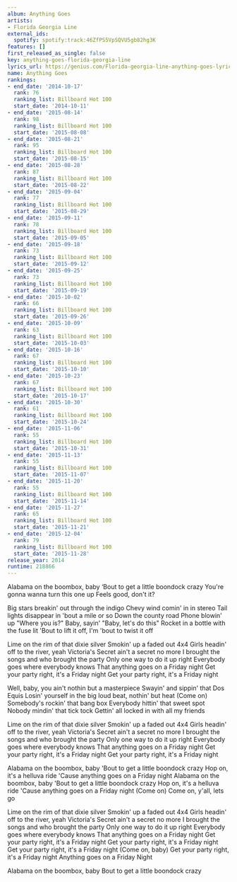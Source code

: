 ```yaml
---
album: Anything Goes
artists:
- Florida Georgia Line
external_ids:
  spotify: spotify:track:46ZfPS5VpSQVU5gb82hg3K
features: []
first_released_as_single: false
key: anything-goes-florida-georgia-line
lyrics_url: https://genius.com/Florida-georgia-line-anything-goes-lyrics
name: Anything Goes
rankings:
- end_date: '2014-10-17'
  rank: 76
  ranking_list: Billboard Hot 100
  start_date: '2014-10-11'
- end_date: '2015-08-14'
  rank: 98
  ranking_list: Billboard Hot 100
  start_date: '2015-08-08'
- end_date: '2015-08-21'
  rank: 95
  ranking_list: Billboard Hot 100
  start_date: '2015-08-15'
- end_date: '2015-08-28'
  rank: 87
  ranking_list: Billboard Hot 100
  start_date: '2015-08-22'
- end_date: '2015-09-04'
  rank: 77
  ranking_list: Billboard Hot 100
  start_date: '2015-08-29'
- end_date: '2015-09-11'
  rank: 78
  ranking_list: Billboard Hot 100
  start_date: '2015-09-05'
- end_date: '2015-09-18'
  rank: 73
  ranking_list: Billboard Hot 100
  start_date: '2015-09-12'
- end_date: '2015-09-25'
  rank: 73
  ranking_list: Billboard Hot 100
  start_date: '2015-09-19'
- end_date: '2015-10-02'
  rank: 66
  ranking_list: Billboard Hot 100
  start_date: '2015-09-26'
- end_date: '2015-10-09'
  rank: 63
  ranking_list: Billboard Hot 100
  start_date: '2015-10-03'
- end_date: '2015-10-16'
  rank: 67
  ranking_list: Billboard Hot 100
  start_date: '2015-10-10'
- end_date: '2015-10-23'
  rank: 67
  ranking_list: Billboard Hot 100
  start_date: '2015-10-17'
- end_date: '2015-10-30'
  rank: 61
  ranking_list: Billboard Hot 100
  start_date: '2015-10-24'
- end_date: '2015-11-06'
  rank: 55
  ranking_list: Billboard Hot 100
  start_date: '2015-10-31'
- end_date: '2015-11-13'
  rank: 55
  ranking_list: Billboard Hot 100
  start_date: '2015-11-07'
- end_date: '2015-11-20'
  rank: 55
  ranking_list: Billboard Hot 100
  start_date: '2015-11-14'
- end_date: '2015-11-27'
  rank: 65
  ranking_list: Billboard Hot 100
  start_date: '2015-11-21'
- end_date: '2015-12-04'
  rank: 79
  ranking_list: Billboard Hot 100
  start_date: '2015-11-28'
release_year: 2014
runtime: 218866
---
```

Alabama on the boombox, baby
‘Bout to get a little boondock crazy
You're gonna wanna turn this one up
Feels good, don't it?


Big stars breakin' out through the indigo
Chevy wind comin' in in stereo
Tail lights disappear in 'bout a mile or so
Down the county road
Phone blowin' up "Where you is?"
Baby, sayin' "Baby, let's do this"
Rocket in a bottle with the fuse lit
'Bout to lift it off, I'm 'bout to twist it off


Lime on the rim of that dixie silver
Smokin' up a faded out 4x4
Girls headin' off to the river, yeah
Victoria's Secret ain't a secret no more
I brought the songs and who brought the party
Only one way to do it up right
Everybody goes where everybody knows
That anything goes on a Friday night
Get your party right, it's a Friday night
Get your party right, it's a Friday night


Well, baby, you ain't nothin but a masterpiece
Swayin' and sippin' that Dos Equis
Losin' yourself in the big loud beat, nothin' but heat (Come on)
Somebody's rockin' that bang box
Everybody hittin' that sweet spot
Nobody mindin' that tick tock
Gettin' all locked in with all my friends


Lime on the rim of that dixie silver
Smokin' up a faded out 4x4
Girls headin' off to the river, yeah
Victoria's Secret ain't a secret no more
I brought the songs and who brought the party
Only one way to do it up right
Everybody goes where everybody knows
That anything goes on a Friday night
Get your party right, it's a Friday night
Get your party right, it's a Friday night


Alabama on the boombox, baby
'Bout to get a little boondock crazy
Hop on, it's a helluva ride
'Cause anything goes on a Friday night
Alabama on the boombox, baby
'Bout to get a little boondock crazy
Hop on, it's a helluva ride
'Cause anything goes on a Friday night (Come on)
Come on, y'all, lets go


Lime on the rim of that dixie silver
Smokin' up a faded out 4x4
Girls headin' off to the river, yeah
Victoria's Secret ain't a secret no more
I brought the songs and who brought the party
Only one way to do it up right
Everybody goes where everybody knows
That anything goes on a Friday night
Get your party right, it's a Friday night
Get your party right, it's a Friday night
Get your party right, it's a Friday night (Come on, baby)
Get your party right, it's a Friday night
Anything goes on a Friday Night


Alabama on the boombox, baby
Bout to get a little boondock crazy
